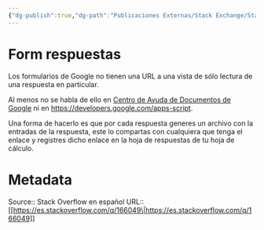 ```yaml
---
{"dg-publish":true,"dg-path":"Publicaciones Externas/Stack Exchange/Stack Overflow en español/es.stackoverflow.com-166049.md","permalink":"/publicaciones-externas/stack-exchange/stack-overflow-en-espanol/es-stackoverflow-com-166049/","title":"Form respuestas","hide":true,"noteIcon":"default","created":"2024-04-03T12:49:10.626-06:00","updated":"2024-04-05T16:43:53.887-06:00"}
---
```


# Form respuestas

Los formularios de Google no tienen una URL a una vista de sólo lectura de una respuesta en particular.

Al menos no se habla de ello en [Centro de Ayuda de Documentos de Google](https://suppot.google.com/docs?hl=es) ni en https://developers.google.com/apps-script.

Una forma de hacerlo es que por cada respuesta generes un archivo con la entradas de la respuesta, este lo compartas con cualquiera que tenga el enlace y registres dicho enlace en la hoja de respuestas de tu hoja de cálculo.

# Metadata
Source:: Stack Overflow en español
URL:: [[https://es.stackoverflow.com/q/166049\|https://es.stackoverflow.com/q/166049]]

